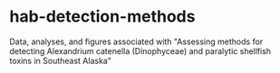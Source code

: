 # hab-detection-methods
Data, analyses, and figures associated with "Assessing methods for detecting Alexandrium catenella (Dinophyceae) and paralytic shellfish toxins in Southeast Alaska"
